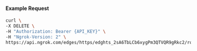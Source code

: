<!-- Code generated for API Clients. DO NOT EDIT. -->

#### Example Request

```bash
curl \
-X DELETE \
-H "Authorization: Bearer {API_KEY}" \
-H "Ngrok-Version: 2" \
https://api.ngrok.com/edges/https/edghts_2sA6TbLCb6xygPm3QTVQR9gRkc2/routes/edghtsrt_2sA6TfbjcqarfAN0XGB12CuaDbd/ip_restriction
```
